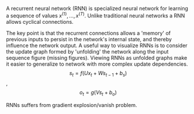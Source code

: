 A recurrent neural network (RNN) is specialized neural network for learning a sequence of values $x^{(1)},..., x^{(T)}$. Unlike traditional neural networks a RNN allows cyclical connections.

The key point is that the recurrent connections allows a 'memory' of previous inputs to persist in the network's internal state, and thereby influence the network output.
A useful way to visualize RNNs is to consider the update graph formed by 'unfolding' the network along the input sequence figure (missing figures). Viewing RNNs as unfolded graphs make it easier to generalize to network with more complex update dependencies. $$s_t = f(U x_t + W s_{t-1} + b_{s})$$, $$o_t = g(V s_t + b_o)$$

RNNs suffers from gradient explosion/vanish problem.
